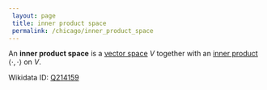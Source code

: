 ```yaml
---
 layout: page
 title: inner product space
 permalink: /chicago/inner_product_space
---
```

An **inner product space** is a [vector space](https://mathgloss.github.io/MathGloss/vector_space) $V$ together with an [inner product](https://mathgloss.github.io/MathGloss/inner_product) $\langle\cdot,\cdot\rangle$ on $V$.

Wikidata ID: [Q214159](https://www.wikidata.org/wiki/Q214159)